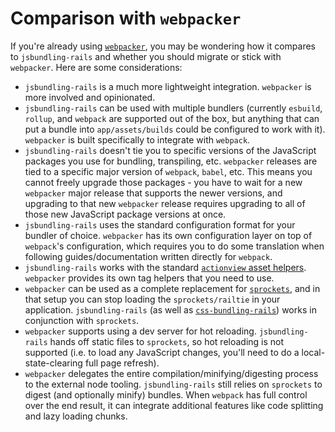 # Comparison with `webpacker`

If you're already using [`webpacker`](https://github.com/rails/webpacker), you may be wondering how it compares to `jsbundling-rails` and whether you should migrate or stick with `webpacker`. Here are some considerations:

- `jsbundling-rails` is a much more lightweight integration. `webpacker` is more involved and opinionated.
- `jsbundling-rails` can be used with multiple bundlers (currently `esbuild`, `rollup`, and `webpack` are supported out of the box, but anything that can put a bundle into `app/assets/builds` could be configured to work with it). `webpacker` is built specifically to integrate with `webpack`.
- `jsbundling-rails` doesn't tie you to specific versions of the JavaScript packages you use for bundling, transpiling, etc. `webpacker` releases are tied to a specific major version of `webpack`, `babel`, etc. This means you cannot freely upgrade those packages - you have to wait for a new `webpacker` major release that supports the newer versions, and upgrading to that new `webpacker`  release requires upgrading to all of those new JavaScript package versions at once.
- `jsbundling-rails` uses the standard configuration format for your bundler of choice. `webpacker` has its own configuration layer on top of `webpack`'s configuration, which requires you to do some translation when following guides/documentation written directly for `webpack`.
- `jsbundling-rails` works with the standard [`actionview` asset helpers](https://api.rubyonrails.org/classes/ActionView/Helpers/AssetUrlHelper.html). `webpacker` provides its own tag helpers that you need to use.
- `webpacker` can be used as a complete replacement for [`sprockets`](https://github.com/rails/sprockets), and in that setup you can stop loading the `sprockets/railtie` in your application. `jsbundling-rails` (as well as [`css-bundling-rails`](https://github.com/rails/cssbundling-rails)) works in conjunction with `sprockets`.
- `webpacker` supports using a dev server for hot reloading. `jsbundling-rails` hands off static files to `sprockets`, so hot reloading is not supported (i.e. to load any JavaScript changes, you'll need to do a local-state-clearing full page refresh).
- `webpacker` delegates the entire compilation/minifying/digesting process to the external node tooling. `jsbundling-rails` still relies on `sprockets` to digest (and optionally minify) bundles. When `webpack` has full control over the end result, it can integrate additional features like code splitting and lazy loading chunks.
